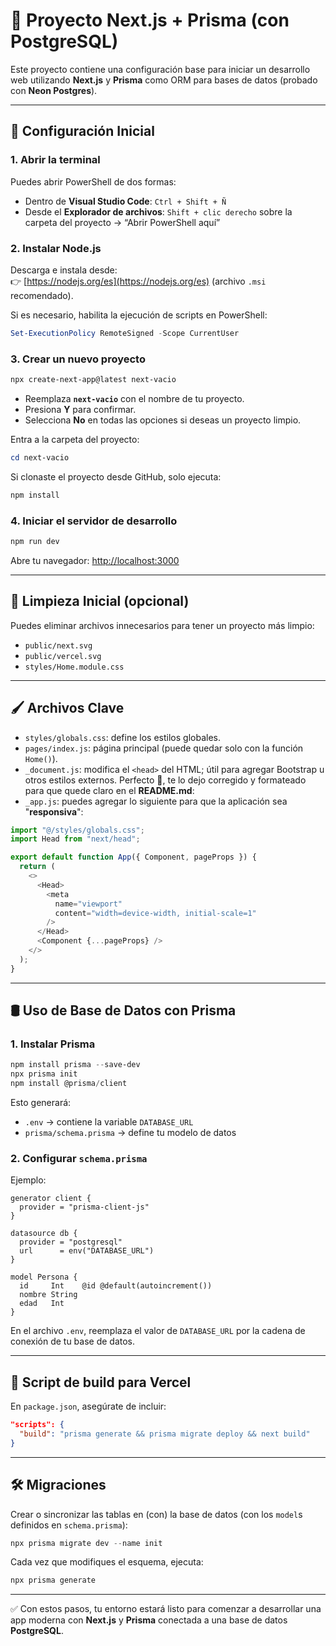 # 📘 Proyecto Next.js + Prisma (con PostgreSQL)

Este proyecto contiene una configuración base para iniciar un desarrollo web utilizando **Next.js** y **Prisma** como ORM para bases de datos (probado con **Neon Postgres**).

---

## 🚀 Configuración Inicial

### 1. Abrir la terminal
Puedes abrir PowerShell de dos formas:
- Dentro de **Visual Studio Code**: `Ctrl + Shift + Ñ`  
- Desde el **Explorador de archivos**: `Shift + clic derecho` sobre la carpeta del proyecto → “Abrir PowerShell aquí”

### 2. Instalar Node.js
Descarga e instala desde:  
👉 [https://nodejs.org/es](https://nodejs.org/es) (archivo `.msi` recomendado).

Si es necesario, habilita la ejecución de scripts en PowerShell:

```powershell
Set-ExecutionPolicy RemoteSigned -Scope CurrentUser
````

### 3. Crear un nuevo proyecto

```powershell
npx create-next-app@latest next-vacio
```

* Reemplaza **`next-vacio`** con el nombre de tu proyecto.
* Presiona **Y** para confirmar.
* Selecciona **No** en todas las opciones si deseas un proyecto limpio.

Entra a la carpeta del proyecto:

```powershell
cd next-vacio
```

Si clonaste el proyecto desde GitHub, solo ejecuta:

```powershell
npm install
```

### 4. Iniciar el servidor de desarrollo

```powershell
npm run dev
```

Abre tu navegador: [http://localhost:3000](http://localhost:3000)

---

## 🧼 Limpieza Inicial (opcional)

Puedes eliminar archivos innecesarios para tener un proyecto más limpio:

* `public/next.svg`
* `public/vercel.svg`
* `styles/Home.module.css`

---

## 🖌️ Archivos Clave

* `styles/globals.css`: define los estilos globales.
* `pages/index.js`: página principal (puede quedar solo con la función `Home()`).
* `_document.js`: modifica el `<head>` del HTML; útil para agregar Bootstrap u otros estilos externos.
Perfecto 🙌, te lo dejo corregido y formateado para que quede claro en el **README.md**:
* `_app.js`: puedes agregar lo siguiente para que la aplicación sea "**responsiva**":

```javascript
import "@/styles/globals.css";
import Head from "next/head";

export default function App({ Component, pageProps }) {
  return (
    <>
      <Head>
        <meta
          name="viewport"
          content="width=device-width, initial-scale=1"
        />
      </Head>
      <Component {...pageProps} />
    </>
  );
}
```

---

## 🛢️ Uso de Base de Datos con Prisma

### 1. Instalar Prisma

```powershell
npm install prisma --save-dev
npx prisma init
npm install @prisma/client
```

Esto generará:

* `.env` → contiene la variable `DATABASE_URL`
* `prisma/schema.prisma` → define tu modelo de datos

### 2. Configurar `schema.prisma`

Ejemplo:

```prisma
generator client {
  provider = "prisma-client-js"
}

datasource db {
  provider = "postgresql"
  url      = env("DATABASE_URL")
}

model Persona {
  id     Int    @id @default(autoincrement())
  nombre String
  edad   Int
}
```

En el archivo `.env`, reemplaza el valor de `DATABASE_URL` por la cadena de conexión de tu base de datos.

---

## 🔧 Script de build para Vercel

En `package.json`, asegúrate de incluir:

```json
"scripts": {
  "build": "prisma generate && prisma migrate deploy && next build"
}
```

---

## 🛠️ Migraciones

Crear o sincronizar las tablas en (con) la base de datos (con los `model`s definidos en `schema.prisma`):

```powershell
npx prisma migrate dev --name init
```

Cada vez que modifiques el esquema, ejecuta:

```powershell
npx prisma generate
```

---

✅ Con estos pasos, tu entorno estará listo para comenzar a desarrollar una app moderna con **Next.js** y **Prisma** conectada a una base de datos **PostgreSQL**.
